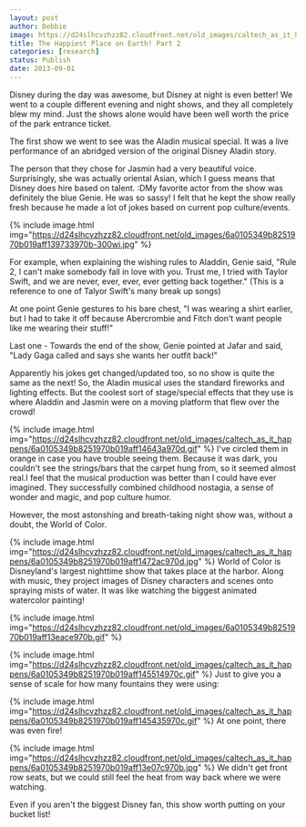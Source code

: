 ```yaml
---
layout: post
author: Debbie
image: https://d24slhcvzhzz82.cloudfront.net/old_images/caltech_as_it_happens/6a0105349b8251970b019aff133414970b.jpg
title: The Happiest Place on Earth! Part 2 
categories: [research]
status: Publish
date: 2013-09-01
---
```



Disney during the day was awesome, but Disney at night is even better! We went to a couple different evening and night shows, and they all completely blew my mind. Just the shows alone would have been well worth the price of the park entrance ticket.

The first show we went to see was the Aladin musical special. It was a live performance of an abridged version of the original Disney Aladin story.

The person that they chose for Jasmin had a very beautiful voice. Surprisingly, she was actually oriental Asian, which I guess means that Disney does hire based on talent. :DMy favorite actor from the show was definitely the blue Genie. He was so sassy! I felt that he kept the show really fresh because he made a lot of jokes based on current pop culture/events.


{% include image.html img="https://d24slhcvzhzz82.cloudfront.net/old_images/6a0105349b8251970b019aff139733970b-300wi.jpg" %}

For example, when explaining the wishing rules to Aladdin, Genie said, "Rule 2, I can't make somebody fall in love with you. Trust me, I tried with Taylor Swift, and we are never, ever, ever, ever getting back together." (This is a reference to one of Talyor Swift's many break up songs)

At one point Genie gestures to his bare chest, "I was wearing a shirt earlier, but I had to take it off because Abercrombie and Fitch don't want people like me wearing their stuff!"

Last one - Towards the end of the show, Genie pointed at Jafar and said, "Lady Gaga called and says she wants her outfit back!"

Apparently his jokes get changed/updated too, so no show is quite the same as the next! So, the Aladin musical uses the standard fireworks and lighting effects. But the coolest sort of stage/special effects that they use is where Aladdin and Jasmin were on a moving platform that flew over the crowd!


{% include image.html img="https://d24slhcvzhzz82.cloudfront.net/old_images/caltech_as_it_happens/6a0105349b8251970b019aff14643a970d.gif" %}
I've circled them in orange in case you have trouble seeing them. Because it was dark, you couldn't see the strings/bars that the carpet hung from, so it seemed almost real.I feel that the musical production was better than I could have ever imagined. They successfully combined childhood nostagia, a sense of wonder and magic, and pop culture humor.

However, the most astonshing and breath-taking night show was, without a doubt, the World of Color.


{% include image.html img="https://d24slhcvzhzz82.cloudfront.net/old_images/caltech_as_it_happens/6a0105349b8251970b019aff1472ac970d.jpg" %}
World of Color is Disneyland's largest nighttime show that takes place at the harbor. Along with music, they project images of Disney characters and scenes onto spraying mists of water. It was like watching the biggest animated watercolor painting!


{% include image.html img="https://d24slhcvzhzz82.cloudfront.net/old_images/6a0105349b8251970b019aff13eace970b.gif" %}

{% include image.html img="https://d24slhcvzhzz82.cloudfront.net/old_images/caltech_as_it_happens/6a0105349b8251970b019aff145514970c.gif" %}
Just to give you a sense of scale for how many fountains they were using:


{% include image.html img="https://d24slhcvzhzz82.cloudfront.net/old_images/caltech_as_it_happens/6a0105349b8251970b019aff145435970c.gif" %}
At one point, there was even fire!


{% include image.html img="https://d24slhcvzhzz82.cloudfront.net/old_images/caltech_as_it_happens/6a0105349b8251970b019aff13e07c970b.jpg" %}
We didn't get front row seats, but we could still feel the heat from way back where we were watching. 

Even if you aren't the biggest Disney fan, this show worth putting on your bucket list!

